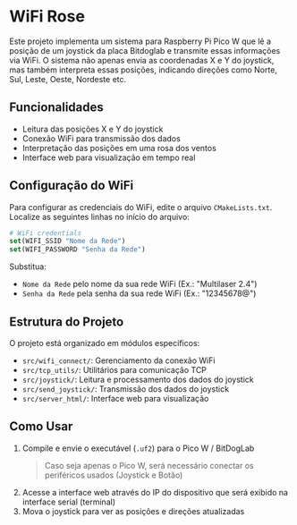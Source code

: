 # WiFi Rose

Este projeto implementa um sistema para Raspberry Pi Pico W que lê a posição de um joystick da placa Bitdoglab e transmite essas informações via WiFi. O sistema não apenas envia as coordenadas X e Y do joystick, mas também interpreta essas posições, indicando direções como Norte, Sul, Leste, Oeste, Nordeste etc.

## Funcionalidades

- Leitura das posições X e Y do joystick
- Conexão WiFi para transmissão dos dados
- Interpretação das posições em uma rosa dos ventos
- Interface web para visualização em tempo real

## Configuração do WiFi

Para configurar as credenciais do WiFi, edite o arquivo `CMakeLists.txt`. Localize as seguintes linhas no início do arquivo:

```cmake
# WiFi credentials
set(WIFI_SSID "Nome da Rede")
set(WIFI_PASSWORD "Senha da Rede")
```

Substitua:
- `Nome da Rede` pelo nome da sua rede WiFi (Ex.: "Multilaser 2.4")
- `Senha da Rede` pela senha da sua rede WiFi (Ex.: "12345678@")


## Estrutura do Projeto

O projeto está organizado em módulos específicos:
- `src/wifi_connect/`: Gerenciamento da conexão WiFi
- `src/tcp_utils/`: Utilitários para comunicação TCP
- `src/joystick/`: Leitura e processamento dos dados do joystick
- `src/send_joystick/`: Transmissão dos dados do joystick
- `src/server_html/`: Interface web para visualização

## Como Usar

1. Compile e envie o executável (`.uf2`) para o Pico W / BitDogLab
    > Caso seja apenas o Pico W, será necessário conectar os periféricos usados (Joystick e Botão)
2. Acesse a interface web através do IP do dispositivo que será exibido na interface serial (terminal)
5. Mova o joystick para ver as posições e direções atualizadas